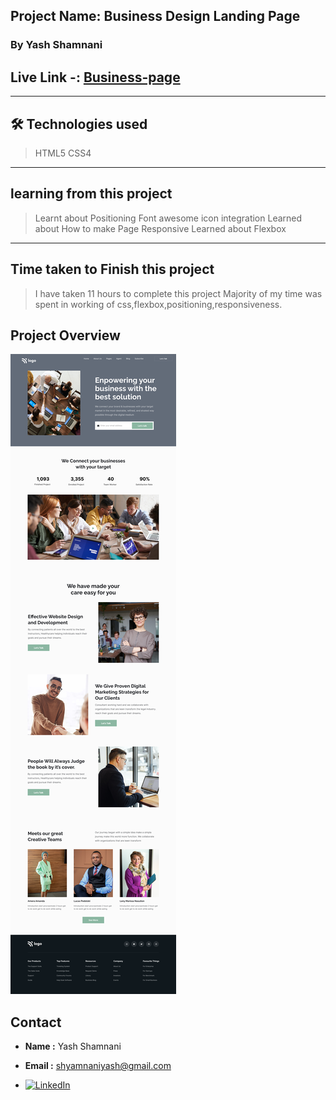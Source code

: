  

## Project Name: Business Design Landing Page
### By Yash Shamnani

##  Live Link -: [Business-page](https://project12-business-page.netlify.app/)
---

## 🛠 Technologies used

> HTML5
> CSS4
---

## learning from this project

>  Learnt about Positioning
>  Font awesome icon integration
>  Learned about How to make Page Responsive
>  Learned about Flexbox

---

## Time taken to Finish this project

> I have taken 11 hours to complete this project Majority of my time was spent in working of css,flexbox,positioning,responsiveness.
 


## Project Overview

![Business Design Landing Page](images/Business-Landing-Page.png)
 
 ## Contact
 - **Name :** Yash Shamnani
- **Email :**  shyamnaniyash@gmail.com

 - [![LinkedIn][linkedin-shield]][linkedin-url]


 [linkedin-shield]: https://img.shields.io/badge/-LinkedIn-black.svg?style=for-the-badge&logo=linkedin&colorB=0B5FBB
[linkedin-url]:  https://www.linkedin.com/in/yash-shamnani-a76a34203
